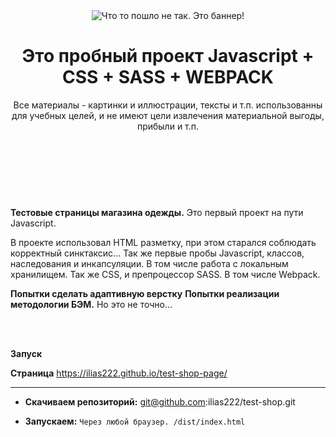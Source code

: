 <header class='bloch-headers' align="center">

<img src="https://avatars.githubusercontent.com/u/102825678?v=4" alt="Что то пошло не так. Это баннер!" align="center">

<div>
<h1 align="center">Это пробный проект Javascript + CSS + SASS + WEBPACK</h1>
<p align="center">Все материалы - картинки и иллюстрации, тексты и т.п. 
<span>использованны для учебных целей, и не имеют цели извлечения материальной выгоды, прибыли и т.п.</span>
<br>
<br>
</p>
<div>
</header>
<br>
<br>
<section align="left">
<div>

<p>

**Тестовые страницы магазина одежды.** Это первый проект на пути Javascript. 

В проекте использовал HTML разметку, при этом старался соблюдать корректный синктаксис... Так же первые пробы Javascript, классов, наследования и инкапсуляции. В том числе работа с локальным хранилищем.
Так же CSS, и препроцессор SASS. В том числе Webpack. 

**Попытки сделать адаптивную верстку**
**Попытки реализации методологии БЭМ.** Но это не точно...

</p>
</div>
<br>
<br>



**Запуск**

</h2>

**Страница** https://ilias222.github.io/test-shop-page/
<hr>

<ul>
<li>

**Скачиваем репозиторий:** git@github.com:ilias222/test-shop.git

</li>
<li>

**Запускаем:** ``Через любой браузер. /dist/index.html``

</li>
</ul>
